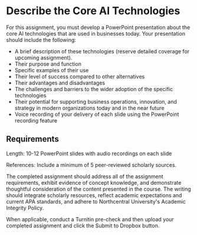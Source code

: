 # Describe the Core AI Technologies

For this assignment, you must develop a PowerPoint presentation about the core AI technologies that are used in businesses today. Your presentation should include the following:

- A brief description of these technologies (reserve detailed coverage for upcoming assignment).
- Their purpose and function
- Specific examples of their use
- Their level of success compared to other alternatives
- Their advantages and disadvantages
- The challenges and barriers to the wider adoption of the specific technologies
- Their potential for supporting business operations, innovation, and strategy in modern organizations today and in the near future
- Voice recording of your delivery of each slide using the PowerPoint recording feature

## Requirements

Length: 10-12 PowerPoint slides with audio recordings on each slide

References: Include a minimum of 5 peer-reviewed scholarly sources.

The completed assignment should address all of the assignment requirements, exhibit evidence of concept knowledge, and demonstrate thoughtful consideration of the content presented in the course. The writing should integrate scholarly resources, reflect academic expectations and current APA standards, and adhere to Northcentral University's Academic Integrity Policy.

When applicable, conduct a Turnitin pre-check and then upload your completed assignment and click the Submit to Dropbox button.
